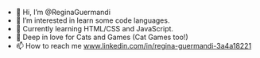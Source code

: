 - 👋 Hi, I’m @ReginaGuermandi
- 👀 I’m interested in learn some code languages.
- 🌱 Currently learning HTML/CSS and JavaScript.
- 💞️ Deep in love for Cats and Games (Cat Games too!) 
- 📫 How to reach me www.linkedin.com/in/regina-guermandi-3a4a18221

<!---
ReginaGuermandi/ReginaGuermandi is a ✨ special ✨ repository because its `README.md` (this file) appears on your GitHub profile.
You can click the Preview link to take a look at your changes.
--->
